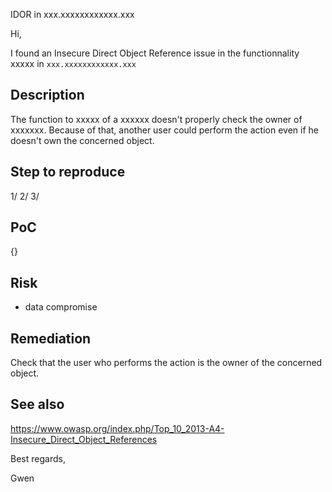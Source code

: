 IDOR in xxx.xxxxxxxxxxxx.xxx


Hi,

I found an Insecure Direct Object Reference issue in the functionnality xxxxx in `xxx.xxxxxxxxxxxx.xxx`


## Description

The function to xxxxx of a xxxxxx doesn't properly check the owner of xxxxxxx.
Because of that, another user could perform the action even if he doesn't own the concerned object.


## Step to reproduce

1/ 
2/ 
3/ 


## PoC

{}


## Risk

- data compromise


## Remediation

Check that the user who performs the action is the owner of the concerned object.



## See also

https://www.owasp.org/index.php/Top_10_2013-A4-Insecure_Direct_Object_References




Best regards,

Gwen



